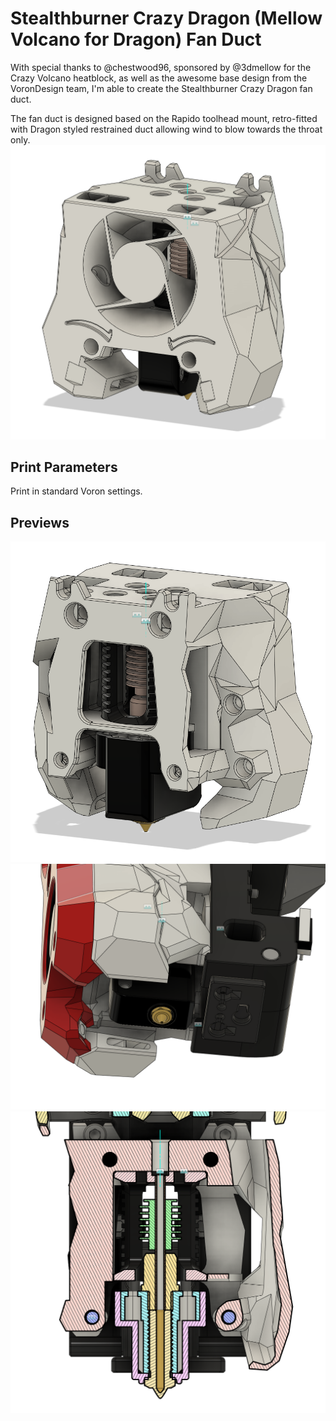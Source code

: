 Stealthburner Crazy Dragon (Mellow Volcano for Dragon) Fan Duct
===
With special thanks to @chestwood96, sponsored by @3dmellow for the Crazy Volcano heatblock, as well as the awesome base design from the VoronDesign team, I'm able to create the Stealthburner Crazy Dragon fan duct. 

The fan duct is designed based on the Rapido toolhead mount, retro-fitted with Dragon styled restrained duct allowing wind to blow towards the throat only. 
![front](front.png)

Print Parameters
---
Print in standard Voron settings. 

Previews
---
![back](back.png)
![bottom](bottom.PNG)
![cut_section](cut_section.PNG)

